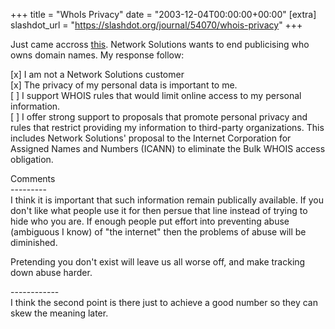 +++
title = "WhoIs Privacy"
date = "2003-12-04T00:00:00+00:00"
[extra]
slashdot_url = "https://slashdot.org/journal/54070/whois-privacy"
+++

<p>Just came accross <a href="http://www.internetprivacyadvocate.org/ProtectYourPersonalInfo.htm"> this</a>. Network Solutions wants to end publicising who owns domain names. My response follow:</p>
<p>[x] I am not a Network Solutions customer<br>[x] The privacy of my personal data is important to me.<br>[ ] I support WHOIS rules that would limit online access to my personal information.<br>[ ] I offer strong support to proposals that promote personal privacy and rules that restrict providing my information to third-party organizations. This includes Network Solutions' proposal to the Internet Corporation for Assigned Names and Numbers (ICANN) to eliminate the Bulk WHOIS access obligation.</p>
<p>Comments<br>---------<br>I think it is important that such information remain publically available. If you don't like what people use it for then persue that line instead of trying to hide who you are. If enough people put effort into preventing abuse (ambiguous I know) of "the internet" then the problems of abuse will be diminished.</p>
<p>Pretending you don't exist will leave us all worse off, and make tracking down abuse harder.</p>
<p>------------<br>I think the second point is there just to achieve a good number so they can skew the meaning later.</p>

